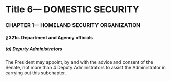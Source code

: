 
# Title 6— DOMESTIC SECURITY
### CHAPTER 1— HOMELAND SECURITY ORGANIZATION
#### § 321c. Department and Agency officials
##### (a) Deputy Administrators

The President may appoint, by and with the advice and consent of the Senate, not more than 4 Deputy Administrators to assist the Administrator in carrying out this subchapter.
